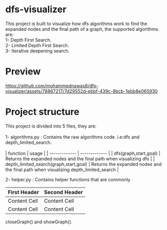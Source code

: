 # dfs-visualizer
This project is built to visualize how dfs algorithms work to find the expanded nodes and the final path of a graph, the supported algorithms are:<br>
1- Depth First Search.<br>
2- Limited Depth First Search.<br>
3- Iterative deepening search.<br>

# Preview
https://github.com/mohammednawas8/dfs-visualizer/assets/78867217/7d29552d-ebbf-439c-8bcb-1ebb8e065930

# Project structure
This project is divided into 5 files, they are:<br><br>
1- algorithms.py : Contains the raw algorithms code. i.e:dfs and depth_limited_search.<br>
<br>
| function  | usage |
| ------------- | ------------- |
| dfs(graph,start,goal)  | Returns the expanded nodes and the final path when visualizing dfs |
| depth_limited_search(graph,start,goal)  | Returns the expanded nodes and the final path when visualizing depth_limited_search  |

2- helper.py : Contains helper functions that are commonly

| First Header  | Second Header |
| ------------- | ------------- |
| Content Cell  | Content Cell  |
| Content Cell  | Content Cell  |

closeGraph() and showGraph().

